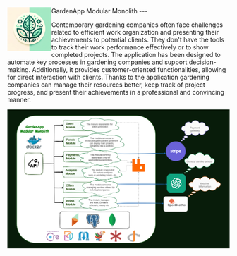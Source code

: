 
<img align="left" width="100" height="100"  src="docs/gardenapp_logo.png">
GardenApp 
Modular Monolith 
---
 
Contemporary gardening companies often face challenges related to efficient work organization and presenting their achievements to potential clients. They don't have the tools to track their work performance effectively or to show completed projects.
The application has been designed to automate key processes in gardening companies and support decision-making. Additionally, it provides customer-oriented functionalities, allowing for direct interaction with clients.
Thanks to the application gardening companies can manage their resources better, keep track of project progress, and present their achievements in a professional and convincing manner.


![](docs/gardenapp_architecture.png)

